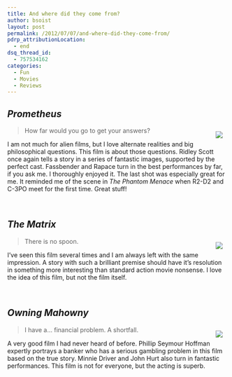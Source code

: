 ```yaml
---
title: And where did they come from?
author: bsoist
layout: post
permalink: /2012/07/07/and-where-did-they-come-from/
pdrp_attributionLocation:
  - end
dsq_thread_id:
  - 757534162
categories:
  - Fun
  - Movies
  - Reviews
---
```

## *Prometheus*

<div style="float:right;padding:10px;">
  <a href="http://www.amazon.com/gp/product/B0085Z8F4A/ref=as_li_ss_il?ie=UTF8&#038;camp=1789&#038;creative=390957&#038;creativeASIN=B0085Z8F4A&#038;linkCode=as2&#038;tag=weifyoasme-20"><img border="0" src="http://ws.assoc-amazon.com/widgets/q?_encoding=UTF8&#038;ASIN=B0085Z8F4A&#038;Format=_SL110_&#038;ID=AsinImage&#038;MarketPlace=US&#038;ServiceVersion=20070822&#038;WS=1&#038;tag=weifyoasme-20" /></a><img src="http://www.assoc-amazon.com/e/ir?t=weifyoasme-20&#038;l=as2&#038;o=1&#038;a=B0085Z8F4A" width="1" height="1" border="0" alt="" style="border:none !important; margin:0px !important;" />
</div>

> How far would you go to get your answers?

I am not much for alien films, but I love alternate realities and big philosophical questions. This film is about those questions. Ridley Scott once again tells a story in a series of fantastic images, supported by the perfect cast. Fassbender and Rapace turn in the best performances by far, if you ask me. I thoroughly enjoyed it. The last shot was especially great for me. It reminded me of the scene in *The Phantom Menace* when R2-D2 and C-3PO meet for the first time. Great stuff!

<div style="clear:both;">
  &nbsp;
</div>

<img style="opacity: 0;position: absolute;top:0; left:0" src="http://ecx.images-amazon.com/images/I/41AsatgRF3L._SL500_AA300_.jpg" />

## *The Matrix*

<div style="float:right;padding:10px;">
  <a href="http://www.amazon.com/gp/product/B000HAB4KS/ref=as_li_ss_il?ie=UTF8&#038;camp=1789&#038;creative=390957&#038;creativeASIN=B000HAB4KS&#038;linkCode=as2&#038;tag=weifyoasme-20"><img border="0" src="http://ws.assoc-amazon.com/widgets/q?_encoding=UTF8&#038;ASIN=B000HAB4KS&#038;Format=_SL110_&#038;ID=AsinImage&#038;MarketPlace=US&#038;ServiceVersion=20070822&#038;WS=1&#038;tag=weifyoasme-20" /></a><img src="http://www.assoc-amazon.com/e/ir?t=weifyoasme-20&#038;l=as2&#038;o=1&#038;a=B000HAB4KS" width="1" height="1" border="0" alt="" style="border:none !important; margin:0px !important;" />
</div>

> There is no spoon.

I&#8217;ve seen this film several times and I am always left with the same impression. A story with such a brilliant premise should have it&#8217;s resolution in something more interesting than standard action movie nonsense. I love the idea of this film, but not the film itself.

<div style="clear:both;">
  &nbsp;
</div>

<img style="opacity: 0;position: absolute;top:0; left:0" src="http://ecx.images-amazon.com/images/I/51P8XvhWtyL._SX500_.jpg" />

## *Owning Mahowny*

<div style="float:right;padding:10px;">
  <a href="http://www.amazon.com/gp/product/B0000BXMZ8/ref=as_li_ss_il?ie=UTF8&#038;camp=1789&#038;creative=390957&#038;creativeASIN=B0000BXMZ8&#038;linkCode=as2&#038;tag=weifyoasme-20"><img border="0" src="http://ws.assoc-amazon.com/widgets/q?_encoding=UTF8&#038;ASIN=B0000BXMZ8&#038;Format=_SL110_&#038;ID=AsinImage&#038;MarketPlace=US&#038;ServiceVersion=20070822&#038;WS=1&#038;tag=weifyoasme-20" /></a><img src="http://www.assoc-amazon.com/e/ir?t=weifyoasme-20&#038;l=as2&#038;o=1&#038;a=B0000BXMZ8" width="1" height="1" border="0" alt="" style="border:none !important; margin:0px !important;" />
</div>

> I have a&#8230; financial problem. A shortfall.

A very good film I had never heard of before. Phillip Seymour Hoffman expertly portrays a banker who has a serious gambling problem in this film based on the true story. Minnie Driver and John Hurt also turn in fantastic performances. This film is not for everyone, but the acting is superb.

<div style="clear:both;">
  &nbsp;
</div>

<img style="opacity: 0;position: absolute;top:0; left:0" src="http://ecx.images-amazon.com/images/I/512VTAWJKTL._SL500_AA300_.jpg" />